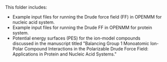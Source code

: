 
This folder includes: 

- Example input files for running the Drude force field (FF) in OPENMM for nucleic acid system.
- Example input files for running the Drude FF in OPENMM for protein system.
- Potential energy surfaces (PES) for the ion-model compounds discussed in the manuscript titled "Balancing Group 1 Monoatomic Ion-Polar Compound Interactions in the Polarizable Drude Force Field: Applications in Protein and Nucleic Acid Systems."

